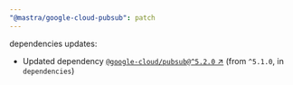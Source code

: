 ```yaml
---
"@mastra/google-cloud-pubsub": patch
---
```

dependencies updates:
  - Updated dependency [`@google-cloud/pubsub@^5.2.0` ↗︎](https://www.npmjs.com/package/@google-cloud/pubsub/v/5.2.0) (from `^5.1.0`, in `dependencies`)
